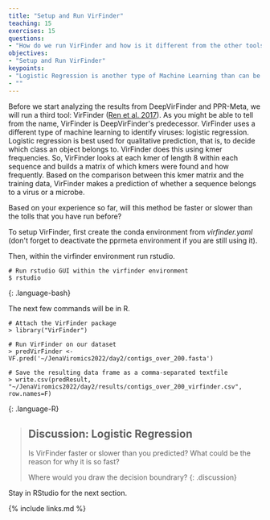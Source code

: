 ```yaml
---
title: "Setup and Run VirFinder"
teaching: 15
exercises: 15
questions:
- "How do we run VirFinder and how is it different from the other tools?"
objectives:
- "Setup and Run VirFinder"
keypoints:
- "Logistic Regression is another type of Machine Learning than can be used to distinguish between viral and non-viral sequences"
- ""
---
```


Before we start analyzing the results from DeepVirFinder and PPR-Meta, we will run a third tool: VirFinder ([Ren et al. 2017](https://microbiomejournal.biomedcentral.com/articles/10.1186/s40168-017-0283-5)). As you might be able to tell from the name, VirFinder is DeepVirFinder's predecessor. VirFinder uses a different type of machine learning to identify viruses: logistic regression. Logistic regression is best used for qualitative prediction, that is, to decide which class an object belongs to. VirFinder does this using kmer frequencies. So, VirFinder looks at each kmer of length 8 within each sequence and builds a matrix of which kmers were found and how frequently. Based on the comparison between this kmer matrix and the training data, VirFinder makes a prediction of whether a sequence belongs to a virus or a microbe.

Based on your experience so far, will this method be faster or slower than the tolls that you have run before?

To setup VirFinder, first create the conda environment from *virfinder.yaml* (don't forget to deactivate the pprmeta environment if you are still using it).

Then, within the virfinder environment run rstudio. 

~~~
# Run rstudio GUI within the virfinder environment
$ rstudio
~~~
{: .language-bash}


The next few commands will be in R.

~~~
# Attach the VirFinder package
> library("VirFinder")

# Run VirFinder on our dataset
> predVirFinder <- VF.pred('~/JenaViromics2022/day2/contigs_over_200.fasta')

# Save the resulting data frame as a comma-separated textfile
> write.csv(predResult, "~/JenaViromics2022/day2/results/contigs_over_200_virfinder.csv", row.names=F)
~~~
{: .language-R}

>## Discussion: Logistic Regression
> Is VirFinder faster or slower than you predicted? What could be the reason for why it is so fast?
> 
> Where would you draw the decision boundrary?
{: .discussion}

Stay in RStudio for the next section.

{% include links.md %}
